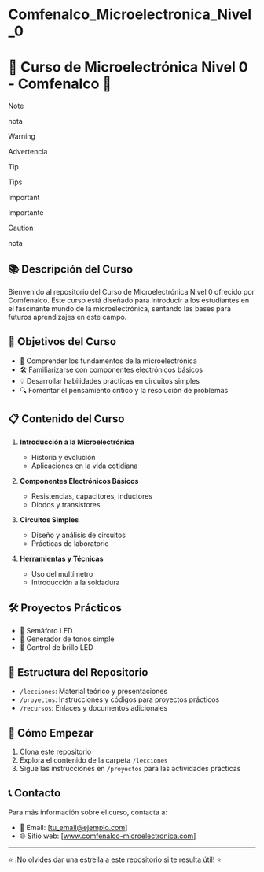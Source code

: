 # Comfenalco_Microelectronica_Nivel_0

# 🔬 Curso de Microelectrónica Nivel 0 - Comfenalco 🚀
>[!NOTE]
>nota

>[!WARNING]
> Advertencia

>[!TIP]
> Tips

>[!IMPORTANT]
> Importante

>[!CAUTION]
> nota

## 📚 Descripción del Curso

Bienvenido al repositorio del Curso de Microelectrónica Nivel 0 ofrecido por Comfenalco. Este curso está diseñado para introducir a los estudiantes en el fascinante mundo de la microelectrónica, sentando las bases para futuros aprendizajes en este campo.

## 🎯 Objetivos del Curso

- 🧠 Comprender los fundamentos de la microelectrónica
- 🛠️ Familiarizarse con componentes electrónicos básicos
- 💡 Desarrollar habilidades prácticas en circuitos simples
- 🔍 Fomentar el pensamiento crítico y la resolución de problemas

## 📋 Contenido del Curso

1. **Introducción a la Microelectrónica**
   - Historia y evolución
   - Aplicaciones en la vida cotidiana

2. **Componentes Electrónicos Básicos**
   - Resistencias, capacitores, inductores
   - Diodos y transistores

3. **Circuitos Simples**
   - Diseño y análisis de circuitos
   - Prácticas de laboratorio

4. **Herramientas y Técnicas**
   - Uso del multímetro
   - Introducción a la soldadura

## 🛠️ Proyectos Prácticos

- 🚦 Semáforo LED
- 🎵 Generador de tonos simple
- 🔆 Control de brillo LED

## 📅 Estructura del Repositorio

- `/lecciones`: Material teórico y presentaciones
- `/proyectos`: Instrucciones y códigos para proyectos prácticos
- `/recursos`: Enlaces y documentos adicionales

## 🚀 Cómo Empezar

1. Clona este repositorio
2. Explora el contenido de la carpeta `/lecciones`
3. Sigue las instrucciones en `/proyectos` para las actividades prácticas

## 📞 Contacto

Para más información sobre el curso, contacta a:

- 📧 Email: [tu_email@ejemplo.com]
- 🌐 Sitio web: [www.comfenalco-microelectronica.com]

---

⭐️ ¡No olvides dar una estrella a este repositorio si te resulta útil! ⭐️


